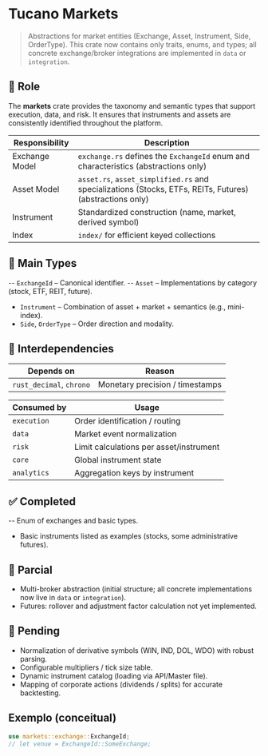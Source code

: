 # Tucano Markets

> Abstractions for market entities (Exchange, Asset, Instrument, Side, OrderType). This crate now contains only traits, enums, and types; all concrete exchange/broker integrations are implemented in `data` or `integration`.

## 🎯 Role
The **markets** crate provides the taxonomy and semantic types that support execution, data, and risk. It ensures that instruments and assets are consistently identified throughout the platform.

| Responsibility   | Description                                                                 |
|------------------|-----------------------------------------------------------------------------|
| Exchange Model   | `exchange.rs` defines the `ExchangeId` enum and characteristics (abstractions only)    |
| Asset Model      | `asset.rs`, `asset_simplified.rs` and specializations (Stocks, ETFs, REITs, Futures) (abstractions only) |
| Instrument       | Standardized construction (name, market, derived symbol)                    |
| Index            | `index/` for efficient keyed collections                                    |

## 🔑 Main Types
-- `ExchangeId` – Canonical identifier.
-- `Asset` – Implementations by category (stock, ETF, REIT, future).
- `Instrument` – Combination of asset + market + semantics (e.g., mini-index).
- `Side`, `OrderType` – Order direction and modality.

## 🔗 Interdependencies
| Depends on                | Reason                                 |
|---------------------------|----------------------------------------|
| `rust_decimal`, `chrono`  | Monetary precision / timestamps        |

| Consumed by   | Usage                                         |
|---------------|-----------------------------------------------|
| `execution`   | Order identification / routing                |
| `data`        | Market event normalization                    |
| `risk`        | Limit calculations per asset/instrument       |
| `core`        | Global instrument state                       |
| `analytics`   | Aggregation keys by instrument                |

## ✅ Completed
-- Enum of exchanges and basic types.
- Basic instruments listed as examples (stocks, some administrative futures).

## 🧪 Parcial

- Multi-broker abstraction (initial structure; all concrete implementations now live in `data` or `integration`).
- Futures: rollover and adjustment factor calculation not yet implemented.



## 🚧 Pending
- Normalization of derivative symbols (WIN, IND, DOL, WDO) with robust parsing.
- Configurable multipliers / tick size table.
- Dynamic instrument catalog (loading via API/Master file).
- Mapping of corporate actions (dividends / splits) for accurate backtesting.




## Exemplo (conceitual)
```rust
use markets::exchange::ExchangeId;
// let venue = ExchangeId::SomeExchange;
```
